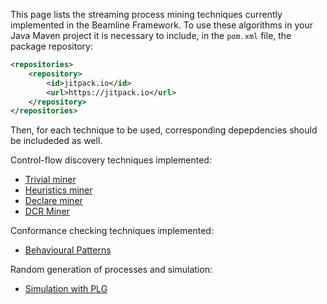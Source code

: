 This page lists the streaming process mining techniques currently implemented in the Beamline Framework.
To use these algorithms in your Java Maven project it is necessary to include, in the `pom.xml` file, the package repository:
```xml
<repositories>
    <repository>
        <id>jitpack.io</id>
        <url>https://jitpack.io</url>
    </repository>
</repositories>
```
Then, for each technique to be used, corresponding depepdencies should be includeded as well.

Control-flow discovery techniques implemented:

- [Trivial miner](discovery-trivial.md)
- [Heuristics miner](discovery-heuristics-miner.md)
- [Declare miner](discovery-declare.md)
- [DCR Miner](discovery-dcr.md)

Conformance checking techniques implemented:

- [Behavioural Patterns](conformance-behavioural-patterns.md)

Random generation of processes and simulation:

- [Simulation with PLG](simulation-plg.md)
